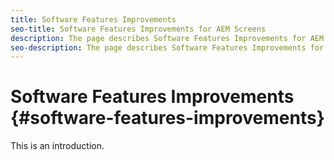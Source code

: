 ```yaml
---
title: Software Features Improvements
seo-title: Software Features Improvements for AEM Screens
description: The page describes Software Features Improvements for AEM Screens Best Practices Guide
seo-description: The page describes Software Features Improvements for AEM Screens Best Practices Guide
---
```


# Software Features Improvements {#software-features-improvements}

This is an introduction.